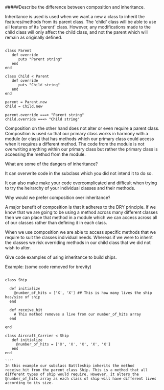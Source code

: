 #####Describe the difference between composition and inheritance.

Inheritance is used is used when we want a new a class to inherit the features/methods from its parent class. The 'child' class will be able to use all features of its 'parent' class. However, any modifications made to the child class will only affect the child class, and not the parent which will remain as originally defined.

````

class Parent
   def override
      puts "Parent string"
   end
end

class Child < Parent
   def override
      puts "Child string"
   end
end

parent = Parent.new
child = Child.new

parent.override ===> "Parent string"
child.override ===> "Child string"

````

Composition on the other hand does not alter or even require a parent class. Composition is used so that our primary class works in harmony with a module (or class) that has methods which our primary class could access when it requires a different method. The code from the module is not overwriting anything within our primary class but rather the primary class is accessing the method from the module.  

What are some of the dangers of inheritance?

It can overwrite code in the subclass which you did not intend it to do so.

It can also make make your code overcomplicated and difficult when trying to try the heirarchy of your individual classes and their methods.

Why would we prefer composition over inheritance?

A major benefit of composition is that it adheres to the DRY principle. If we know that we are going to be using a method across many different classes then we can place that method in a module which we can access across all of our classes rather than defining it in each class.

When we use composition we are able to access specific methods that we require to suit the classes individual needs. Whereas if we were to inherit the classes we risk overriding methods in our child class that we did not wish to alter.

Give code examples of using inheritance to build ships.

Example: (some code removed for brevity)

`````

class Ship

  def initialize
    @number_of_hits = ['X', 'X'] ## This is how many lives the ship has/size of ship
  end

  def receive_hit
    # This method removes a live from our number_of_hits array
  end

end

class Aircraft_Carrier < Ship
   def initialize
     @number_of_hits = ['X', 'X', 'X', 'X', 'X']
   end
end

````
In this example our subclass Battleship inherits the method receive_hit from the parent class Ship. This is a method that all different types of ship would require. However, it alters the @number_of_hits array as each class of ship will have different lives according to its size.
